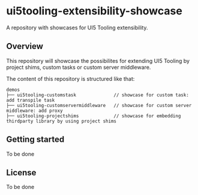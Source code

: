 # ui5tooling-extensibility-showcase
A repository with showcases for UI5 Tooling extensibility.

## Overview
This repository will showcase the possibilites for extending UI5 Tooling by project shims, custom tasks or custom server middleware.

The content of this repository is structured like that:
```text
demos
├── ui5tooling-customstask              // showcase for custom task: add transpile task
├── ui5tooling-customservermiddleware   // showcase for custom server middleware: add proxy
├── ui5tooling-projectshims             // showcase for embedding thirdparty library by using project shims

```

## Getting started
To be done

## License
To be done
